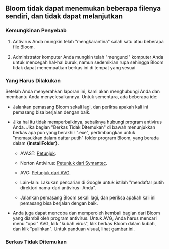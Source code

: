 ## Bloom tidak dapat menemukan beberapa filenya sendiri, dan tidak dapat melanjutkan

### Kemungkinan Penyebab

1) Antivirus Anda mungkin telah "mengkarantina" salah satu atau beberapa file Bloom.

2) Administrator komputer Anda mungkin telah "mengunci" komputer Anda untuk mencegah hal-hal buruk, namun sedemikian rupa sehingga Bloom tidak dapat menempatkan berkas ini di tempat yang sesuai

### Yang Harus Dilakukan

Setelah Anda menyerahkan laporan ini, kami akan menghubungi Anda dan membantu Anda menyelesaikannya. Untuk sementara, ada beberapa ide:


* Jalankan pemasang Bloom sekali lagi, dan periksa apakah kali ini pemasang bisa berjalan dengan baik.

* Jika hal itu tidak memperbaikinya, sebaiknya hubungi program antivirus Anda. Jika bagian "Berkas Tidak Ditemukan" di bawah menunjukkan berkas apa pun yang berakhir ".exe", pertimbangkan untuk "memasukkan dalam daftar putih" folder program Bloom, yang berada dalam **{installFolder}**.
    * AVAST: [Petunjuk](http://www.getavast.net/support/managing-exceptions).
    * Norton Antivirus: [Petunjuk dari Symantec](https://support.symantec.com/en_US/article.HOWTO80920.html).
    * AVG: [Petunjuk dari AVG](https://support.avg.com/SupportArticleView?l=en_US&urlname=How-to-exclude-file-folder-or-website-from-AVG-scanning).
    * Lain-lain: Lakukan pencarian di Google untuk istilah "mendaftar putih direktori nama-dari antivirus- Anda".

    * Jalankan pemasang Bloom sekali lagi, dan periksa apakah kali ini pemasang bisa berjalan dengan baik.

* Anda juga dapat mencoba dan memperoleh kembali bagian dari Bloom yang diambil oleh program antivirus. Untuk AVG, Anda harus mencari menu "opsi" AVG, klik "kubah virus", klik berkas Bloom dalam kubah, dan klik "pulihkan". Untuk panduan visual, lihat [gambar ini](https://i.imgur.com/dlRrsSN.png).

### Berkas Tidak Ditemukan

